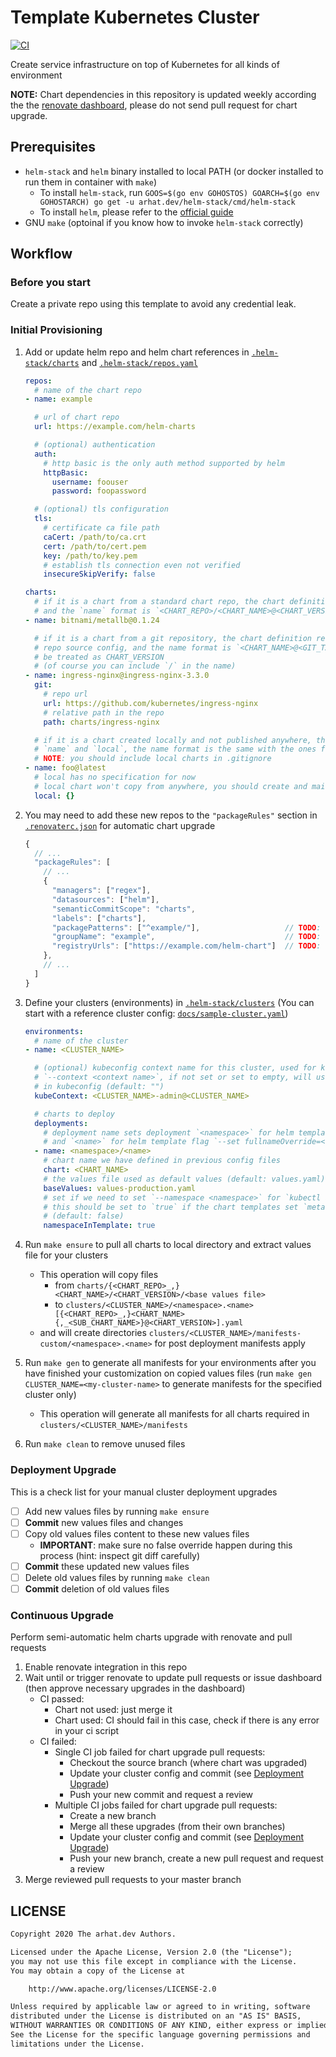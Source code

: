 # Template Kubernetes Cluster

[![CI](https://github.com/arhat-dev/template-kubernetes-cluster/workflows/CI/badge.svg)](https://github.com/arhat-dev/template-kubernetes-cluster/actions?query=workflow%3ACI)

Create service infrastructure on top of Kubernetes for all kinds of environment

__NOTE:__ Chart dependencies in this repository is updated weekly according the the [renovate dashboard](https://github.com/arhat-dev/helm-charts/issues/2), please do not send pull request for chart upgrade.

## Prerequisites

- `helm-stack` and `helm` binary installed to local PATH (or docker installed to run them in container with `make`)
  - To install `helm-stack`, run `GOOS=$(go env GOHOSTOS) GOARCH=$(go env GOHOSTARCH) go get -u arhat.dev/helm-stack/cmd/helm-stack`
  - To install `helm`, please refer to the [official guide](https://helm.sh/docs/intro/install/)
- GNU `make` (optoinal if you know how to invoke `helm-stack` correctly)

## Workflow

### Before you start

Create a private repo using this template to avoid any credential leak.

### Initial Provisioning

1. Add or update helm repo and helm chart references in [`.helm-stack/charts`](./.helm-stack/charts) and [`.helm-stack/repos.yaml`](./.helm-stack/repos.yaml)

   ```yaml
   repos:
     # name of the chart repo
   - name: example

     # url of chart repo
     url: https://example.com/helm-charts

     # (optional) authentication
     auth:
       # http basic is the only auth method supported by helm
       httpBasic:
         username: foouser
         password: foopassword

     # (optional) tls configuration
     tls:
       # certificate ca file path
       caCert: /path/to/ca.crt
       cert: /path/to/cert.pem
       key: /path/to/key.pem
       # establish tls connection even not verified
       insecureSkipVerify: false

   charts:
     # if it is a chart from a standard chart repo, the chart definition only requires `name`
     # and the `name` format is `<CHART_REPO>/<CHART_NAME>@<CHART_VERSION>`
   - name: bitnami/metallb@0.1.24

     # if it is a chart from a git repository, the chart definition requires `name` and `git`
     # repo source config, and the name format is `<CHART_NAME>@<GIT_TAG>` where GIT_TAG will
     # be treated as CHART_VERSION
     # (of course you can include `/` in the name)
   - name: ingress-nginx@ingress-nginx-3.3.0
     git:
       # repo url
       url: https://github.com/kubernetes/ingress-nginx
       # relative path in the repo
       path: charts/ingress-nginx

     # if it is a chart created locally and not published anywhere, the chart definition requires
     # `name` and `local`, the name format is the same with the ones from git repo
     # NOTE: you should include local charts in .gitignore
   - name: foo@latest
     # local has no specification for now
     # local chart won't copy from anywhere, you should create and maintain it in this repo
     local: {}
   ```

1. You may need to add these new repos to the `"packageRules"` section in [`.renovaterc.json`](./.renovaterc.json) for automatic chart upgrade

   ```js
   {
     // ...
     "packageRules": [
       // ...
       {
         "managers": ["regex"],
         "datasources": ["helm"],
         "semanticCommitScope": "charts",
         "labels": ["charts"],
         "packagePatterns": ["^example/"],                   // TODO: change the prefix
         "groupName": "example",                             // TODO: change the group name
         "registryUrls": ["https://example.com/helm-chart"]  // TODO: change the url (only one url allowed)
       },
       // ...
     ]
   }
   ```

1. Define your clusters (environments) in [`.helm-stack/clusters`](./.helm-stack/clusters) (You can start with a reference cluster config: [`docs/sample-cluster.yaml`](./docs/sample-cluster.yaml))

   ```yaml
   environments:
     # name of the cluster
   - name: <CLUSTER_NAME>

     # (optional) kubeconfig context name for this cluster, used for kubectl apply/delete flag
     # `--context <context name>`, if not set or set to empty, will use default `current-context`
     # in kubeconfig (default: "")
     kubeContext: <CLUSTER_NAME>-admin@<CLUSTER_NAME>

     # charts to deploy
     deployments:
       # deployment name sets deployment `<namespace>` for helm template flag `--namespace <namespace>`
       # and `<name>` for helm template flag `--set fullnameOverride=<name>`
     - name: <namespace>/<name>
       # chart name we have defined in previous config files
       chart: <CHART_NAME>
       # the values file used as default values (default: values.yaml)
       baseValues: values-production.yaml
       # set if we need to set `--namespace <namespace>` for `kubectl apply/delete` commands
       # this should be set to `true` if the chart templates set `metadata.namespace`
       # (default: false)
       namespaceInTemplate: true
   ```

1. Run `make ensure` to pull all charts to local directory and extract values file for your clusters
   - This operation will copy files
     - from `charts/{<CHART_REPO>_,}<CHART_NAME>/<CHART_VERSION>/<base values file>`
     - to `clusters/<CLUSTER_NAME>/<namespace>.<name>[{<CHART_REPO>_,}<CHART_NAME>{,_<SUB_CHART_NAME>}@<CHART_VERSION>].yaml`
   - and will create directories `clusters/<CLUSTER_NAME>/manifests-custom/<namespace>.<name>` for post deployment manifests apply

1. Run `make gen` to generate all manifests for your environments after you have finished your customization on copied values files (run `make gen CLUSTER_NAME=<my-cluster-name>` to generate manifests for the specified cluster only)
   - This operation will generate all manifests for all charts required in `clusters/<CLUSTER_NAME>/manifests`

1. Run `make clean` to remove unused files

### Deployment Upgrade

This is a check list for your manual cluster deployment upgrades

- [ ] Add new values files by running `make ensure`
- [ ] __Commit__ new values files and changes
- [ ] Copy old values files content to these new values files
  - __IMPORTANT__: make sure no false override happen during this process (hint: inspect git diff carefully)
- [ ] __Commit__ these updated new values files
- [ ] Delete old values files by running `make clean`
- [ ] __Commit__ deletion of old values files

### Continuous Upgrade

Perform semi-automatic helm charts upgrade with renovate and pull requests

1. Enable renovate integration in this repo
1. Wait until or trigger renovate to update pull requests or issue dashboard (then approve necessary upgrades in the dashboard)
   - CI passed:
     - Chart not used: just merge it
     - Chart used: CI should fail in this case, check if there is any error in your ci script
   - CI failed:
     - Single CI job failed for chart upgrade pull requests:
       - Checkout the source branch (where chart was upgraded)
       - Update your cluster config and commit (see [Deployment Upgrade](#deployment-upgrade))
       - Push your new commit and request a review
     - Multiple CI jobs failed for chart upgrade pull requests:
       - Create a new branch
       - Merge all these upgrades (from their own branches)
       - Update your cluster config and commit (see [Deployment Upgrade](#deployment-upgrade))
       - Push your new branch, create a new pull request and request a review
1. Merge reviewed pull requests to your master branch

## LICENSE

```txt
Copyright 2020 The arhat.dev Authors.

Licensed under the Apache License, Version 2.0 (the "License");
you may not use this file except in compliance with the License.
You may obtain a copy of the License at

    http://www.apache.org/licenses/LICENSE-2.0

Unless required by applicable law or agreed to in writing, software
distributed under the License is distributed on an "AS IS" BASIS,
WITHOUT WARRANTIES OR CONDITIONS OF ANY KIND, either express or implied.
See the License for the specific language governing permissions and
limitations under the License.
```
